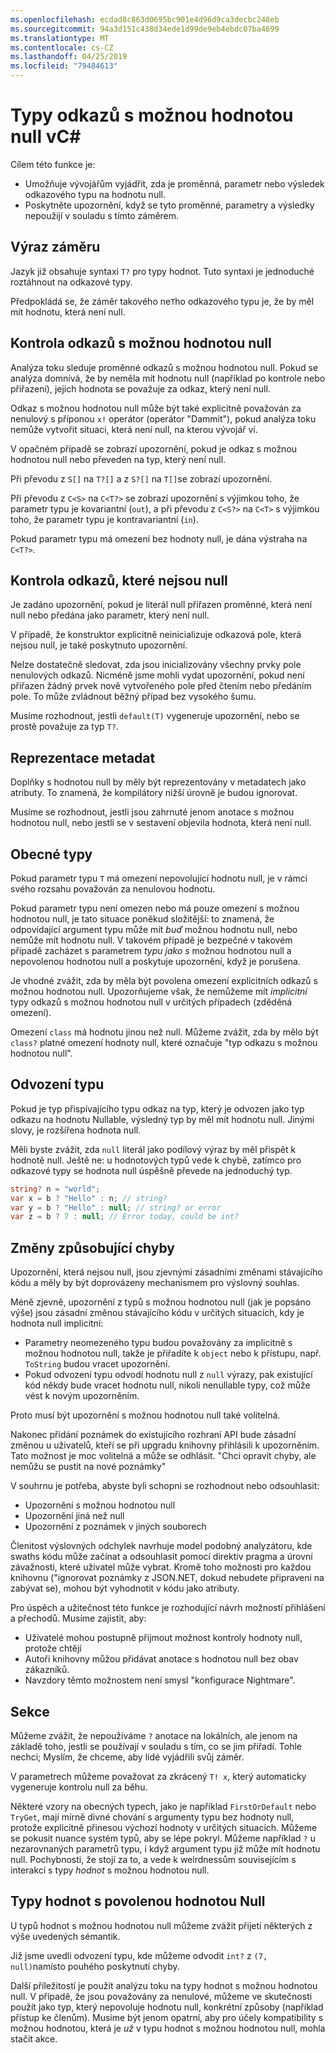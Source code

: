 ```yaml
---
ms.openlocfilehash: ecdad8c863d0695bc901e4d96d9ca3decbc248eb
ms.sourcegitcommit: 94a3d151c438d34ede1d99de9eb4ebdc07ba4699
ms.translationtype: MT
ms.contentlocale: cs-CZ
ms.lasthandoff: 04/25/2019
ms.locfileid: "79484613"
---
```

# <a name="nullable-reference-types-in-c"></a>Typy odkazů s možnou hodnotou null vC# #

Cílem této funkce je:

* Umožňuje vývojářům vyjádřit, zda je proměnná, parametr nebo výsledek odkazového typu na hodnotu null.
* Poskytněte upozornění, když se tyto proměnné, parametry a výsledky nepoužijí v souladu s tímto záměrem.

## <a name="expression-of-intent"></a>Výraz záměru

Jazyk již obsahuje syntaxi `T?` pro typy hodnot. Tuto syntaxi je jednoduché roztáhnout na odkazové typy.

Předpokládá se, že záměr takového ne`T`ho odkazového typu je, že by měl mít hodnotu, která není null.

## <a name="checking-of-nullable-references"></a>Kontrola odkazů s možnou hodnotou null

Analýza toku sleduje proměnné odkazů s možnou hodnotou null. Pokud se analýza domnívá, že by neměla mít hodnotu null (například po kontrole nebo přiřazení), jejich hodnota se považuje za odkaz, který není null.

Odkaz s možnou hodnotou null může být také explicitně považován za nenulový s příponou `x!` operátor (operátor "Dammit"), pokud analýza toku nemůže vytvořit situaci, která není null, na kterou vývojář ví.

V opačném případě se zobrazí upozornění, pokud je odkaz s možnou hodnotou null nebo převeden na typ, který není null.

Při převodu z `S[]` na `T?[]` a z `S?[]` na `T[]`se zobrazí upozornění.

Při převodu z `C<S>` na `C<T?>` se zobrazí upozornění s výjimkou toho, že parametr typu je kovariantní (`out`), a při převodu z `C<S?>` na `C<T>` s výjimkou toho, že parametr typu je kontravariantní (`in`).

Pokud parametr typu má omezení bez hodnoty null, je dána výstraha na `C<T?>`. 

## <a name="checking-of-non-null-references"></a>Kontrola odkazů, které nejsou null

Je zadáno upozornění, pokud je literál null přiřazen proměnné, která není null nebo předána jako parametr, který není null.

V případě, že konstruktor explicitně neinicializuje odkazová pole, která nejsou null, je také poskytnuto upozornění.

Nelze dostatečně sledovat, zda jsou inicializovány všechny prvky pole nenulových odkazů. Nicméně jsme mohli vydat upozornění, pokud není přiřazen žádný prvek nově vytvořeného pole před čtením nebo předáním pole. To může zvládnout běžný případ bez vysokého šumu.

Musíme rozhodnout, jestli `default(T)` vygeneruje upozornění, nebo se prostě považuje za typ `T?`.

## <a name="metadata-representation"></a>Reprezentace metadat

Doplňky s hodnotou null by měly být reprezentovány v metadatech jako atributy. To znamená, že kompilátory nižší úrovně je budou ignorovat.

Musíme se rozhodnout, jestli jsou zahrnuté jenom anotace s možnou hodnotou null, nebo jestli se v sestavení objevila hodnota, která není null.

## <a name="generics"></a>Obecné typy

Pokud parametr typu `T` má omezení nepovolující hodnotu null, je v rámci svého rozsahu považován za nenulovou hodnotu.

Pokud parametr typu není omezen nebo má pouze omezení s možnou hodnotou null, je tato situace poněkud složitější: to znamená, že odpovídající argument typu může mít *buď* možnou hodnotu null, nebo nemůže mít hodnotu null. V takovém případě je bezpečné v takovém případě zacházet s parametrem *typu jako s* možnou hodnotou null a nepovolenou hodnotou null a poskytuje upozornění, když je porušena. 

Je vhodné zvážit, zda by měla být povolena omezení explicitních odkazů s možnou hodnotou null. Upozorňujeme však, že nemůžeme mít *implicitní* typy odkazů s možnou hodnotou null v určitých případech (zděděná omezení).

Omezení `class` má hodnotu jinou než null. Můžeme zvážit, zda by mělo být `class?` platné omezení hodnoty null, které označuje "typ odkazu s možnou hodnotou null".

## <a name="type-inference"></a>Odvození typu

Pokud je typ přispívajícího typu odkaz na typ, který je odvozen jako typ odkazu na hodnotu Nullable, výsledný typ by měl mít hodnotu null. Jinými slovy, je rozšířena hodnota null.

Měli byste zvážit, zda `null` literál jako podílový výraz by měl přispět k hodnotě null. Ještě ne: u hodnotových typů vede k chybě, zatímco pro odkazové typy se hodnota null úspěšně převede na jednoduchý typ. 

```csharp
string? n = "world";
var x = b ? "Hello" : n; // string?
var y = b ? "Hello" : null; // string? or error
var z = b ? 7 : null; // Error today, could be int?
```

## <a name="breaking-changes"></a>Změny způsobující chyby

Upozornění, která nejsou null, jsou zjevnými zásadními změnami stávajícího kódu a měly by být doprovázeny mechanismem pro výslovný souhlas.

Méně zjevně, upozornění z typů s možnou hodnotou null (jak je popsáno výše) jsou zásadní změnou stávajícího kódu v určitých situacích, kdy je hodnota null implicitní:

* Parametry neomezeného typu budou považovány za implicitně s možnou hodnotou null, takže je přiřadíte k `object` nebo k přístupu, např. `ToString` budou vracet upozornění.
* Pokud odvození typu odvodí hodnotu null z `null` výrazy, pak existující kód někdy bude vracet hodnotu null, nikoli nenullable typy, což může vést k novým upozorněním.

Proto musí být upozornění s možnou hodnotou null také volitelná.

Nakonec přidání poznámek do existujícího rozhraní API bude zásadní změnou u uživatelů, kteří se při upgradu knihovny přihlásili k upozorněním. Tato možnost je moc volitelná a může se odhlásit. "Chci opravit chyby, ale nemůžu se pustit na nové poznámky"

V souhrnu je potřeba, abyste byli schopni se rozhodnout nebo odsouhlasit:
* Upozornění s možnou hodnotou null
* Upozornění jiná než null
* Upozornění z poznámek v jiných souborech

Členitost výslovných odchylek navrhuje model podobný analyzátoru, kde swaths kódu může začínat a odsouhlasit pomocí direktiv pragma a úrovní závažnosti, které uživatel může vybrat. Kromě toho možnosti pro každou knihovnu ("ignorovat poznámky z JSON.NET, dokud nebudete připraveni na zabývat se), mohou být vyhodnotit v kódu jako atributy.

Pro úspěch a užitečnost této funkce je rozhodující návrh možností přihlášení a přechodů. Musíme zajistit, aby:

* Uživatelé mohou postupně přijmout možnost kontroly hodnoty null, protože chtějí
* Autoři knihovny můžou přidávat anotace s hodnotou null bez obav zákazníků.
* Navzdory těmto možnostem není smysl "konfigurace Nightmare".

## <a name="tweaks"></a>Sekce

Můžeme zvážit, že nepoužíváme `?` anotace na lokálních, ale jenom na základě toho, jestli se používají v souladu s tím, co se jim přiřadí. Tohle nechci; Myslím, že chceme, aby lidé vyjádřili svůj záměr.

V parametrech můžeme považovat za zkrácený `T! x`, který automaticky vygeneruje kontrolu null za běhu.

Některé vzory na obecných typech, jako je například `FirstOrDefault` nebo `TryGet`, mají mírně divné chování s argumenty typu bez hodnoty null, protože explicitně přinesou výchozí hodnoty v určitých situacích. Můžeme se pokusit nuance systém typů, aby se lépe pokryl. Můžeme například `?` u nezarovnaných parametrů typu, i když argument typu již může mít hodnotu null. Pochybnosti, že stojí za to, a vede k weirdnessům souvisejícím s interakcí s typy *hodnot* s možnou hodnotou null. 

## <a name="nullable-value-types"></a>Typy hodnot s povolenou hodnotou Null

U typů hodnot s možnou hodnotou null můžeme zvážit přijetí některých z výše uvedených sémantik.

Již jsme uvedli odvození typu, kde můžeme odvodit `int?` z `(7, null)`namísto pouhého poskytnutí chyby.

Další příležitostí je použít analýzu toku na typy hodnot s možnou hodnotou null. V případě, že jsou považovány za nenulové, můžeme ve skutečnosti použít jako typ, který nepovoluje hodnotu null, konkrétní způsoby (například přístup ke členům). Musíme být jenom opatrní, aby pro účely kompatibility s možnou hodnotou, která je *už* v typu hodnot s možnou hodnotou null, mohla stačit akce.
